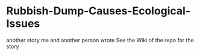 # Rubbish-Dump-Causes-Ecological-Issues
another story me and another person wrote
See the Wiki of the repo for the story
